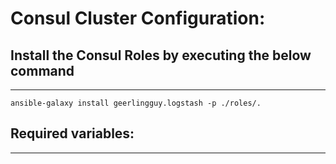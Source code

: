 Consul Cluster Configuration:
============================

## Install the Consul Roles by executing the below command

---
```
ansible-galaxy install geerlingguy.logstash -p ./roles/.

```

## Required variables:
---------------------

